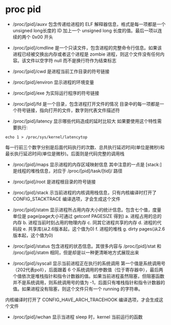 # proc pid

- /proc/[pid]/auxv
包含传递给进程的 ELF 解释器信息，格式是每一项都是一个 unsigned long长度的 ID 加上一个 unsigned long 长度的值。最后一项以连续的两个 0x00 开头

- /proc/[pid]/cmdline
是一个只读文件，包含进程的完整命令行信息。如果该进程已经被交换出内存或者这个进程是 zombie 进程，则这个文件没有任何内容。该文件以空字符 null 而不是换行符作为结束标志

- /proc/[pid]/cwd
是进程当前工作目录的符号链接

- /proc/[pid]/environ
显示进程的环境变量

- /proc/[pid]/exe
为实际运行程序的符号链接

- /proc/[pid]/fd
是一个目录，包含进程打开文件的情况
目录中的每一项都是一个符号链接，指向打开的文件，数字则代表文件描述符

- /proc/[pid]/latency
显示哪些代码造成的延时比较大
如果要使用这个特性需要执行:
```shell
echo 1 > /proc/sys/kernel/latencytop
```
每一行前三个数字分别是后面代码执行的次数、总共执行延迟时间(单位是微秒)和最长执行延迟时间(单位是微秒)。后面则是代码完整的调用栈

- /proc/[pid]/maps
显示进程的内存区域映射信息
其中注意的一点是 [stack:] 是线程的堆栈信息，对应于 /proc/[pid]/task/[tid]/ 路径

- /proc/[pid]/root
是进程根目录的符号链接

- /proc/[pid]/stack
示当前进程的内核调用栈信息，只有内核编译时打开了 CONFIG_STACKTRACE 编译选项，才会生成这个文件

- /proc/[pid]/statm
显示进程所占用内存大小的统计信息。包含七个值，度量单位是 page(page大小可通过 getconf PAGESIZE 得到)
a. 进程占用的总的内存
b. 进程当前时刻占用的物理内存
c. 同其它进程共享的内存
d. 进程的代码段
e. 共享库(从2.6版本起，这个值为0)
f. 进程的堆栈
g. dirty pages(从2.6版本起，这个值为0)

- /proc/[pid]/status
包含进程的状态信息。其很多内容与 /proc/[pid]/stat 和 /proc/[pid]/statm 相同，但是却是以一种更清晰地方式展现出来

- /proc/[pid]/syscall
显示当前进程正在执行的系统调用
第一个值是系统调用号（202代表poll），后面跟着 6 个系统调用的参数值（位于寄存器中），最后两个值依次是堆栈指针和指令计数器的值。如果当前进程虽然阻塞，但阻塞函数并不是系统调用，则系统调用号的值为 -1，后面只有堆栈指针和指令计数器的值。如果进程没有阻塞，则这个文件只有一个 running 的字符串。

内核编译时打开了 CONFIG_HAVE_ARCH_TRACEHOOK 编译选项，才会生成这个文件

- /proc/[pid]/wchan
显示当进程 sleep 时，kernel 当前运行的函数
